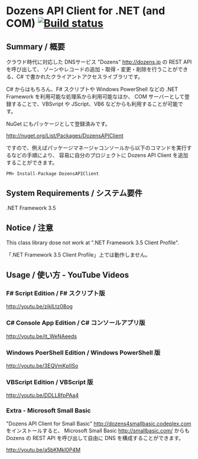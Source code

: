 Dozens API Client for .NET (and COM) [![Build status](https://ci.appveyor.com/api/projects/status/qx6j2tt7lgfu1965?svg=true)](https://ci.appveyor.com/project/jsakamoto/dozensapiclient-for-dotnet)
==========================

Summary / 概要
--------------
クラウド時代に対応した DNSサービス "Dozens" http://dozens.jp の REST API を呼び出して、
ゾーンやレコードの追加・取得・変更・削除を行うことができる、C# で書かれたクライアントアクセスライブラリです。


C# からはもちろん、F# スクリプトや Windows PowerShell などの .NET Framework を利用可能な処理系から利用可能なほか、
COM サーバーとして登録することで、VBSvript や JScript、VB6 などからも利用することが可能です。

NuGet にもパッケージとして登録済みです。

http://nuget.org/List/Packages/DozensAPIClient

ですので、例えばパッケージマネージャコンソールから以下のコマンドを実行するなどの手順により、
容易に自分のプロジェクトに Dozens API Client を追加することができます。

    PM> Install-Package DozensAPIClient

System Requirements / システム要件
-----------------------------------
.NET Framework 3.5

Notice / 注意
-------------
This class library dose not work at ".NET Framework 3.5 Client Profile".

「.NET Framework 3.5 Client Profile」上では動作しません。

Usage / 使い方 - YouTube Videos
--------------------------------

### F# Script Edition / F# スクリプト版

http://youtu.be/ziklLtz08og

### C# Console App Edition / C# コンソールアプリ版

http://youtu.be/it_WeNAeeds

### Windows PoerShell Edition / Windows PowerShell 版

http://youtu.be/3EQVmKplISo

### VBScript Edition / VBScript 版

http://youtu.be/DDLL8fpPAa4


### Extra - Microsoft Small Basic

"Dozens API Client for Small Basic" http://dozens4smallbasic.codeplex.com をインストールすると、
Microsoft Small Basic http://smallbasic.com/ からも Dozens の REST API を呼び出して自由に DNS を構成することができます。

http://youtu.be/a5bKMkI0P4M




